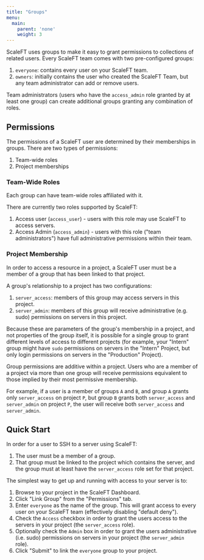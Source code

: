 ```yaml
---
title: "Groups"
menu:
  main:
    parent: 'none'
    weight: 3
---
```


ScaleFT uses groups to make it easy to grant permissions to collections of related
users. Every ScaleFT team comes with two pre-configured groups:

1. `everyone`: contains every user on your ScaleFT team.
2. `owners`: initially contains the user who created the ScaleFT Team, but any team
   administrator can add or remove users.

Team administrators (users who have the `access_admin` role granted by at least
one group) can create additional groups granting any combination of roles.

## Permissions

The permissions of a ScaleFT user are determined by their memberships in groups.
There are two types of permissions:

1. Team-wide roles
2. Project memberships

### Team-Wide Roles

Each group can have team-wide roles affiliated with it.

There are currently two roles supported by ScaleFT:

1. Access user (`access_user`) - users with this role may use ScaleFT to access servers.
2. Access Admin (`access_admin`) - users with this role ("team administrators") have full administrative permissions within their team.

### Project Membership

In order to access a resource in a project, a ScaleFT user must be a member of
a group that has been linked to that project.

A group's relationship to a project has two configurations:

1. `server_access`: members of this group may access servers in this project.
2. `server_admin`: members of this group will receive administrative (e.g. sudo)
   permissions on servers in this project.

Because these are parameters of the group's membership in a project, and not
properties of the group itself, it is possible for a single group to grant
different levels of access to different projects (for example, your "Intern"
group might have `sudo` permissions on servers in the "Intern" Project, but only
login permissions on servers in the "Production" Project).

Group permissions are additive within a project. Users who are a member of a
project via more than one group will receive permissions equivalent to those implied
by their most permissive membership.

For example, if a user is a member of groups `A` and `B`, and group `A` grants
only `server_access` on project `P`, but group `B` grants both `server_access`
and `server_admin` on project `P`, the user will receive both `server_access`
and `server_admin`.

## Quick Start

In order for a user to SSH to a server using ScaleFT:

1. The user must be a member of a group.
2. That group must be linked to the project which contains the server, and
   the group must at least have the `server_access` role set for that project.

The simplest way to get up and running with access to your server is to:

1. Browse to your project in the ScaleFT Dashboard.
2. Click "Link Group" from the "Permissions" tab.
3. Enter `everyone` as the name of the group. This will grant access to every
   user on your ScaleFT team (effectively disabling "default deny").
4. Check the `Access` checkbox in order to grant the users access to the
   servers in your project (the `server_access` role).
5. Optionally check the `Admin` box in order to grant the users
   administrative (i.e. sudo) permissions on servers in your project (the `server_admin` role).
6. Click "Submit" to link the `everyone` group to your project.
